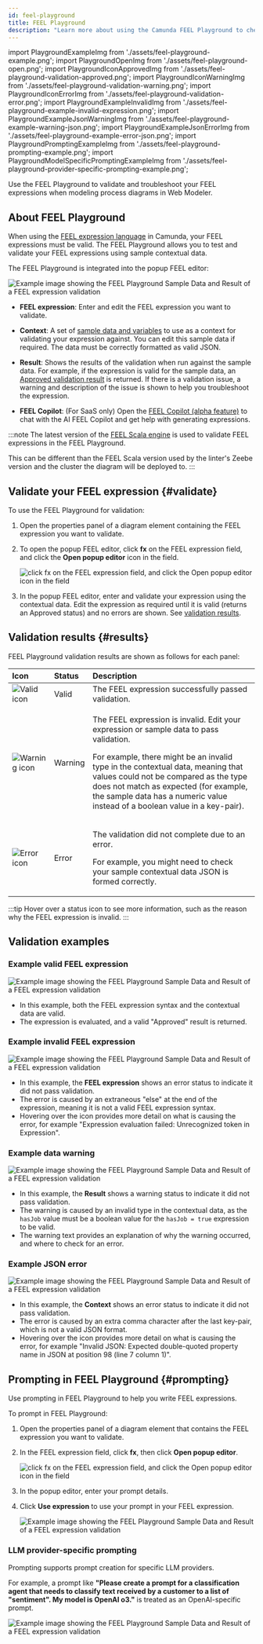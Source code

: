 ```yaml
---
id: feel-playground
title: FEEL Playground
description: "Learn more about using the Camunda FEEL Playground to check and validate your FEEL expressions"
---
```


import PlaygroundExampleImg from './assets/feel-playground-example.png';
import PlaygroundOpenImg from './assets/feel-playground-open.png';
import PlaygroundIconApprovedImg from './assets/feel-playground-validation-approved.png';
import PlaygroundIconWarningImg from './assets/feel-playground-validation-warning.png';
import PlaygroundIconErrorImg from './assets/feel-playground-validation-error.png';
import PlaygroundExampleInvalidImg from './assets/feel-playground-example-invalid-expression.png';
import PlaygroundExampleJsonWarningImg from './assets/feel-playground-example-warning-json.png';
import PlaygroundExampleJsonErrorImg from './assets/feel-playground-example-error-json.png';
import PlaygroundPromptingExampleImg from './assets/feel-playground-prompting-example.png';
import PlaygroundModelSpecificPromptingExampleImg from './assets/feel-playground-provider-specific-prompting-example.png';

Use the FEEL Playground to validate and troubleshoot your FEEL expressions when modeling process diagrams in Web Modeler.

## About FEEL Playground

When using the [FEEL expression language](/components/modeler/feel/what-is-feel.md) in Camunda, your FEEL expressions must be valid. The FEEL Playground allows you to test and validate your FEEL expressions using sample contextual data.

The FEEL Playground is integrated into the popup FEEL editor:

<img src={PlaygroundExampleImg} alt="Example image showing the FEEL Playground Sample Data and Result of a FEEL expression validation" class="img-800"/>

- **FEEL expression**: Enter and edit the FEEL expression you want to validate.

- **Context**: A set of [sample data and variables](/components/modeler/data-handling.md) to use as a context for validating your expression against. You can edit this sample data if required. The data must be correctly formatted as valid JSON.

- **Result**: Shows the results of the validation when run against the sample data. For example, if the expression is valid for the sample data, an [Approved validation result](#results) is returned. If there is a validation issue, a warning and description of the issue is shown to help you troubleshoot the expression.

- **FEEL Copilot**: (For SaaS only) Open the [FEEL Copilot (alpha feature)](/components/early-access/alpha/alpha-features.md) to chat with the AI FEEL Copilot and get help with generating expressions.

:::note
The latest version of the [FEEL Scala engine](/components/modeler/feel/what-is-feel.md#feel-engines) is used to validate FEEL expressions in the FEEL Playground.

This can be different than the FEEL Scala version used by the linter's Zeebe version and the cluster the diagram will be deployed to.
:::

## Validate your FEEL expression {#validate}

To use the FEEL Playground for validation:

1. Open the properties panel of a diagram element containing the FEEL expression you want to validate.
1. To open the popup FEEL editor, click **fx** on the FEEL expression field, and click the **Open popup editor** icon in the field.

   <img src={PlaygroundOpenImg} alt="click fx on the FEEL expression field, and click the Open popup editor icon in the field" class="img-500"/>

1. In the popup FEEL editor, enter and validate your expression using the contextual data. Edit the expression as required until it is valid (returns an Approved status) and no errors are shown. See [validation results](#results).

## Validation results {#results}

FEEL Playground validation results are shown as follows for each panel:

| Icon                                                                               | Status  | Description                                                                                                                                                                                                                                                                                                                                            |
| :--------------------------------------------------------------------------------- | :------ | :----------------------------------------------------------------------------------------------------------------------------------------------------------------------------------------------------------------------------------------------------------------------------------------------------------------------------------------------------- |
| <img src={PlaygroundIconApprovedImg} alt="Valid icon" className="inline-image" />  | Valid   | The FEEL expression successfully passed validation.                                                                                                                                                                                                                                                                                                    |
| <img src={PlaygroundIconWarningImg} alt="Warning icon" className="inline-image" /> | Warning | <p>The FEEL expression is invalid. Edit your expression or sample data to pass validation.</p><p>For example, there might be an invalid type in the contextual data, meaning that values could not be compared as the type does not match as expected (for example, the sample data has a numeric value instead of a boolean value in a key-pair).</p> |
| <img src={PlaygroundIconErrorImg} alt="Error icon" className="inline-image" />     | Error   | <p>The validation did not complete due to an error.</p><p>For example, you might need to check your sample contextual data JSON is formed correctly.</p>                                                                                                                                                                                               |

:::tip
Hover over a status icon to see more information, such as the reason why the FEEL expression is invalid.
:::

## Validation examples

### Example valid FEEL expression

<img src={PlaygroundExampleImg} alt="Example image showing the FEEL Playground Sample Data and Result of a FEEL expression validation" class="img-600"/>

- In this example, both the FEEL expression syntax and the contextual data are valid.
- The expression is evaluated, and a valid "Approved" result is returned.

### Example invalid FEEL expression

<img src={PlaygroundExampleInvalidImg} alt="Example image showing the FEEL Playground Sample Data and Result of a FEEL expression validation" class="img-600"/>

- In this example, the **FEEL expression** shows an error status to indicate it did not pass validation.
- The error is caused by an extraneous "else" at the end of the expression, meaning it is not a valid FEEL expression syntax.
- Hovering over the icon provides more detail on what is causing the error, for example "Expression evaluation failed: Unrecognized token in Expression".

### Example data warning

<img src={PlaygroundExampleJsonWarningImg} alt="Example image showing the FEEL Playground Sample Data and Result of a FEEL expression validation" class="img-600"/>

- In this example, the **Result** shows a warning status to indicate it did not pass validation.
- The warning is caused by an invalid type in the contextual data, as the `hasJob` value must be a boolean value for the `hasJob = true` expression to be valid.
- The warning text provides an explanation of why the warning occurred, and where to check for an error.

### Example JSON error

<img src={PlaygroundExampleJsonErrorImg} alt="Example image showing the FEEL Playground Sample Data and Result of a FEEL expression validation" class="img-600"/>

- In this example, the **Context** shows an error status to indicate it did not pass validation.
- The error is caused by an extra comma character after the last key-pair, which is not a valid JSON format.
- Hovering over the icon provides more detail on what is causing the error, for example "Invalid JSON: Expected double-quoted property name in JSON at position 98 (line 7 column 1)".

## Prompting in FEEL Playground {#prompting}

Use prompting in FEEL Playground to help you write FEEL expressions.

To prompt in FEEL Playground:

1. Open the properties panel of a diagram element that contains the FEEL expression you want to validate.
1. In the FEEL expression field, click **fx**, then click **Open popup editor**.

   <img src={PlaygroundOpenImg} alt="click fx on the FEEL expression field, and click the Open popup editor icon in the field" class="img-500"/>

1. In the popup editor, enter your prompt details.
1. Click **Use expression** to use your prompt in your FEEL expression.

   <img src={PlaygroundPromptingExampleImg} alt="Example image showing the FEEL Playground Sample Data and Result of a FEEL expression validation" class="img-600"/>

### LLM provider-specific prompting

Prompting supports prompt creation for specific LLM providers.

For example, a prompt like **"Please create a prompt for a classification agent that needs to classify text received by a customer to a list of "sentiment". My model is OpenAI o3."** is treated as an OpenAI-specific prompt.

<img src={PlaygroundModelSpecificPromptingExampleImg} alt="Example image showing the FEEL Playground Sample Data and Result of a FEEL expression validation" class="img-600"/>
